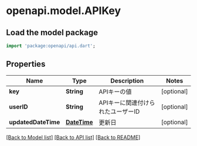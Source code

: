 # openapi.model.APIKey

## Load the model package
```dart
import 'package:openapi/api.dart';
```

## Properties
Name | Type | Description | Notes
------------ | ------------- | ------------- | -------------
**key** | **String** | APIキーの値 | [optional] 
**userID** | **String** | APIキーに関連付けられたユーザーID | [optional] 
**updatedDateTime** | [**DateTime**](DateTime.md) | 更新日 | [optional] 

[[Back to Model list]](../README.md#documentation-for-models) [[Back to API list]](../README.md#documentation-for-api-endpoints) [[Back to README]](../README.md)


